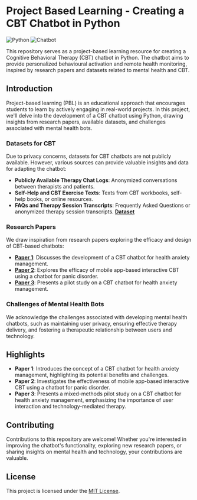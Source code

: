 # Project Based Learning - Creating a CBT Chatbot in Python

![Python](https://img.shields.io/badge/Language-Python-green)
![Chatbot](https://img.shields.io/badge/Project-CBT_Chatbot-orange)

This repository serves as a project-based learning resource for creating a Cognitive Behavioral Therapy (CBT) chatbot in Python. The chatbot aims to provide personalized behavioural activation and remote health monitoring, inspired by research papers and datasets related to mental health and CBT.

## Introduction

Project-based learning (PBL) is an educational approach that encourages students to learn by actively engaging in real-world projects. In this project, we'll delve into the development of a CBT chatbot using Python, drawing insights from research papers, available datasets, and challenges associated with mental health bots.

### Datasets for CBT

Due to privacy concerns, datasets for CBT chatbots are not publicly available. However, various sources can provide valuable insights and data for adapting the chatbot:

- **Publicly Available Therapy Chat Logs**: Anonymized conversations between therapists and patients.
- **Self-Help and CBT Exercise Texts**: Texts from CBT workbooks, self-help books, or online resources.
- **FAQs and Therapy Session Transcripts**: Frequently Asked Questions or anonymized therapy session transcripts.
 **[Dataset](https://huggingface.co/datasets/Amod/mental_health_counseling_conversations)**
### Research Papers

We draw inspiration from research papers exploring the efficacy and design of CBT-based chatbots:

- **[Paper 1](https://www.ncbi.nlm.nih.gov/pmc/articles/PMC9586257/)**: Discusses the development of a CBT chatbot for health anxiety management.
- **[Paper 2](https://pubmed.ncbi.nlm.nih.gov/32446158/)**: Explores the efficacy of mobile app-based interactive CBT using a chatbot for panic disorder.
- **[Paper 3](https://www.ncbi.nlm.nih.gov/pmc/articles/PMC9586257/)**: Presents a pilot study on a CBT chatbot for health anxiety management.

### Challenges of Mental Health Bots

We acknowledge the challenges associated with developing mental health chatbots, such as maintaining user privacy, ensuring effective therapy delivery, and fostering a therapeutic relationship between users and technology.

## Highlights

- **Paper 1**: Introduces the concept of a CBT chatbot for health anxiety management, highlighting its potential benefits and challenges.
- **Paper 2**: Investigates the effectiveness of mobile app-based interactive CBT using a chatbot for panic disorder.
- **Paper 3**: Presents a mixed-methods pilot study on a CBT chatbot for health anxiety management, emphasizing the importance of user interaction and technology-mediated therapy.

## Contributing

Contributions to this repository are welcome! Whether you're interested in improving the chatbot's functionality, exploring new research papers, or sharing insights on mental health and technology, your contributions are valuable.

## License

This project is licensed under the [MIT License](LICENSE).
